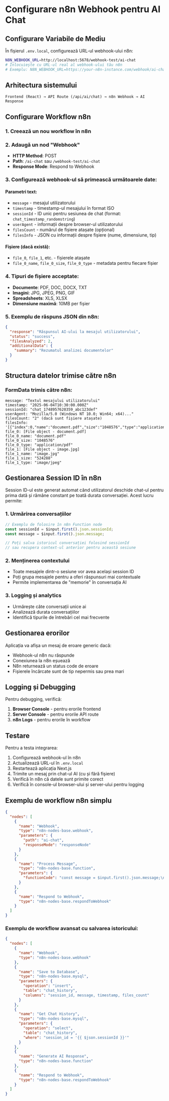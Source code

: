 # Configurare n8n Webhook pentru AI Chat

## Configurare Variabile de Mediu

În fișierul `.env.local`, configurează URL-ul webhook-ului n8n:

```bash
N8N_WEBHOOK_URL=http://localhost:5678/webhook-test/ai-chat
# Înlocuiește cu URL-ul real al webhook-ului tău n8n
# Exemplu: N8N_WEBHOOK_URL=https://your-n8n-instance.com/webhook/ai-chat
```

## Arhitectura sistemului

```
Frontend (React) → API Route (/api/ai/chat) → n8n Webhook → AI Response
```

## Configurare Workflow n8n

### 1. Creează un nou workflow în n8n

### 2. Adaugă un nod "Webhook"
- **HTTP Method**: POST
- **Path**: `/ai-chat` sau `/webhook-test/ai-chat`
- **Response Mode**: Respond to Webhook

### 3. Configurează webhook-ul să primească următoarele date:

#### Parametri text:
- `message` - mesajul utilizatorului
- `timestamp` - timestamp-ul mesajului în format ISO
- `sessionId` - ID unic pentru sesiunea de chat (format: `chat_timestamp_randomstring`)
- `userAgent` - informații despre browser-ul utilizatorului
- `filesCount` - numărul de fișiere atașate (opțional)
- `filesInfo` - JSON cu informații despre fișiere (nume, dimensiune, tip)

#### Fișiere (dacă există):
- `file_0`, `file_1`, etc. - fișierele atașate
- `file_0_name`, `file_0_size`, `file_0_type` - metadata pentru fiecare fișier

### 4. Tipuri de fișiere acceptate:
- **Documente**: PDF, DOC, DOCX, TXT
- **Imagini**: JPG, JPEG, PNG, GIF
- **Spreadsheets**: XLS, XLSX
- **Dimensiune maximă**: 10MB per fișier

### 5. Exemplu de răspuns JSON din n8n:
```json
{
  "response": "Răspunsul AI-ului la mesajul utilizatorului",
  "status": "success",
  "filesAnalyzed": 2,
  "additionalData": {
    "summary": "Rezumatul analizei documentelor"
  }
}
```

## Structura datelor trimise către n8n

### FormData trimis către n8n:
```
message: "Textul mesajului utilizatorului"
timestamp: "2025-06-04T10:30:00.000Z"
sessionId: "chat_1748957620359_abc123def"
userAgent: "Mozilla/5.0 (Windows NT 10.0; Win64; x64)..."
filesCount: "2" (dacă sunt fișiere atașate)
filesInfo: '[{"index":0,"name":"document.pdf","size":"1048576","type":"application/pdf"}]'
file_0: [File object - document.pdf]
file_0_name: "document.pdf"
file_0_size: "1048576"
file_0_type: "application/pdf"
file_1: [File object - image.jpg]
file_1_name: "image.jpg"
file_1_size: "524288"
file_1_type: "image/jpeg"
```

## Gestionarea Session ID în n8n

Session ID-ul este generat automat când utilizatorul deschide chat-ul pentru prima dată și rămâne constant pe toată durata conversației. Acest lucru permite:

### 1. **Urmărirea conversațiilor**
```javascript
// Exemplu de folosire în n8n Function node
const sessionId = $input.first().json.sessionId;
const message = $input.first().json.message;

// Poți salva istoricul conversației folosind sessionId
// sau recupera context-ul anterior pentru această sesiune
```

### 2. **Menținerea contextului**
- Toate mesajele dintr-o sesiune vor avea același session ID
- Poți grupa mesajele pentru a oferi răspunsuri mai contextuale
- Permite implementarea de "memorie" în conversația AI

### 3. **Logging și analytics**
- Urmărește câte conversații unice ai
- Analizează durata conversațiilor
- Identifică tipurile de întrebări cel mai frecvente

## Gestionarea erorilor

Aplicația va afișa un mesaj de eroare generic dacă:
- Webhook-ul n8n nu răspunde
- Conexiunea la n8n eșuează
- N8n returnează un status code de eroare
- Fișierele încărcate sunt de tip nepermis sau prea mari

## Logging și Debugging

Pentru debugging, verifică:
1. **Browser Console** - pentru erorile frontend
2. **Server Console** - pentru erorile API route
3. **n8n Logs** - pentru erorile în workflow

## Testare

Pentru a testa integrarea:
1. Configurează webhook-ul în n8n
2. Actualizează URL-ul în `.env.local`
3. Restartează aplicația Next.js
4. Trimite un mesaj prin chat-ul AI (cu și fără fișiere)
5. Verifică în n8n că datele sunt primite corect
6. Verifică în console-ul browser-ului și server-ului pentru logging

## Exemplu de workflow n8n simplu

```json
{
  "nodes": [
    {
      "name": "Webhook",
      "type": "n8n-nodes-base.webhook",
      "parameters": {
        "path": "ai-chat",
        "responseMode": "responseNode"
      }
    },
    {
      "name": "Process Message",
      "type": "n8n-nodes-base.function",
      "parameters": {
        "functionCode": "const message = $input.first().json.message;\nconst sessionId = $input.first().json.sessionId;\nconst files = $input.first().binary;\n\n// Log session info\nconsole.log(`Session: ${sessionId} - Message: ${message}`);\n\nreturn {\n  json: {\n    response: `[Session: ${sessionId.slice(-8)}] Am primit mesajul: \"${message}\". ${Object.keys(files || {}).length > 0 ? 'Și am analizat fișierele atașate.' : ''}`,\n    status: 'success',\n    sessionId: sessionId,\n    filesProcessed: Object.keys(files || {}).length\n  }\n};"
      }
    },
    {
      "name": "Respond to Webhook",
      "type": "n8n-nodes-base.respondToWebhook"
    }
  ]
}
```

### Exemplu de workflow avansat cu salvarea istoricului:

```json
{
  "nodes": [
    {
      "name": "Webhook",
      "type": "n8n-nodes-base.webhook"
    },
    {
      "name": "Save to Database",
      "type": "n8n-nodes-base.mysql",
      "parameters": {
        "operation": "insert",
        "table": "chat_history",
        "columns": "session_id, message, timestamp, files_count"
      }
    },
    {
      "name": "Get Chat History",
      "type": "n8n-nodes-base.mysql",
      "parameters": {
        "operation": "select",
        "table": "chat_history",
        "where": "session_id = '{{ $json.sessionId }}'"
      }
    },
    {
      "name": "Generate AI Response",
      "type": "n8n-nodes-base.function"
    },
    {
      "name": "Respond to Webhook",
      "type": "n8n-nodes-base.respondToWebhook"
    }
  ]
}
```
